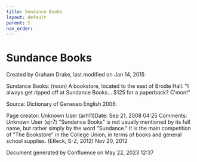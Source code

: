 ```yaml
---
title: Sundance Books
layout: default
parent: S
nav_order:
---
```


# Sundance Books

Created by  Graham Drake, last modified on Jan 14, 2015

Sundance Books: (noun) A bookstore, located to the east of Brodie Hall.  &quot;I always get ripped off at Sundance Books... $125 for a paperback? C'mon!&quot;

Source: Dictionary of Geneseo English 2006.

Page creator: Unknown User (arh11)Date: Sep 21, 2008 04:25 Comments: Unknown User (ejr7) &quot;Sundance Books&quot; is not usually mentioned by its full name, but rather simply by the word &quot;Sundance.&quot; It is the main competition of &quot;The Bookstore&quot; in the College Union, in terms of books and general school supplies. (EReck, S-Z, 2012) Nov 20, 2012

Document generated by Confluence on May 22, 2023 12:37


